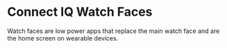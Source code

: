 # Connect IQ Watch Faces
Watch faces are low power apps that replace the main watch face and are the home screen on wearable devices.
